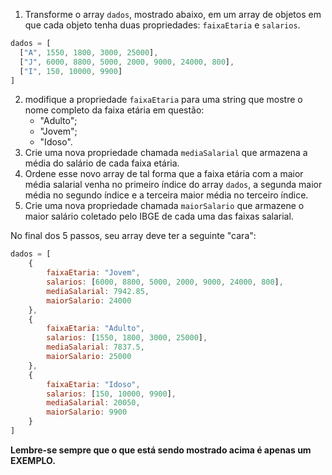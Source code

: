 1. Transforme o array `dados`, mostrado abaixo, em um array de objetos em que cada objeto tenha duas propriedades: `faixaEtaria` e `salarios`.
```js script
dados = [
  ["A", 1550, 1800, 3000, 25000],
  ["J", 6000, 8800, 5000, 2000, 9000, 24000, 800],
  ["I", 150, 10000, 9900]
]
```
2. modifique a propriedade `faixaEtaria` para uma string que mostre o nome completo da faixa etária em questão:
   - "Adulto";
   - "Jovem";
   - "Idoso".
3. Crie uma nova propriedade chamada `mediaSalarial` que armazena a média do salário de cada faixa etária.
4. Ordene esse novo array de tal forma que a faixa etária com a maior média salarial venha no primeiro índice do array `dados`, a segunda maior média no segundo índice e a terceira maior média no terceiro índice.
5. Crie uma nova propriedade chamada `maiorSalario` que armazene o maior salário coletado pelo IBGE de cada uma das faixas salarial.

No final dos 5 passos, seu array deve ter a seguinte "cara":

```js script
dados = [
    {
        faixaEtaria: "Jovem",
        salarios: [6000, 8800, 5000, 2000, 9000, 24000, 800],
        mediaSalarial: 7942.85,
        maiorSalario: 24000
    },
    {
        faixaEtaria: "Adulto",
        salarios: [1550, 1800, 3000, 25000],
        mediaSalarial: 7837.5,
        maiorSalario: 25000
    },
    {
        faixaEtaria: "Idoso",
        salarios: [150, 10000, 9900],
        mediaSalarial: 20050,
        maiorSalario: 9900
    }
]
```

**Lembre-se sempre que o que está sendo mostrado acima é apenas um EXEMPLO.**
